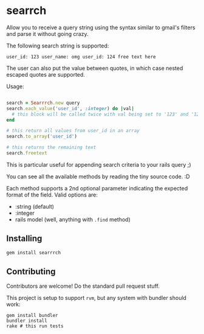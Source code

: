 # searrch
Allow you to receive a query string using the syntax similar to gmail's filters
and parse it without going crazy.

The following search string is supported:

```
user_id: 123 user_name: omg user_id: 124 free text here
```

The user can also put the value between quotes, in which case nested escaped quotes are supported.

Usage:

```ruby

search = Searrrch.new query
search.each_value('user_id', :integer) do |val|
  # this block will be called twice with val being set to '123' and '124'
end

# this return all values from user_id in an array
search.to_array('user_id') 

# this returns the remaining text
search.freetext
```

This is particular useful for appending search criteria to your rails query ;)

You can see all the available methods by reading the tiny source code. :D

Each method supports a 2nd optional parameter indicating the expected format of the field. Valid options are:

* :string (default)
* :integer
* rails model (well, anything with `.find` method)

## Installing

```bash
gem install searrrch
```

## Contributing

Contributors are welcome! Do the standard pull request stuff.

This project is setup to support `rvm`, but any system with bundler should work:

```#bash
gem install bundler
bundler install
rake # this run tests
```
